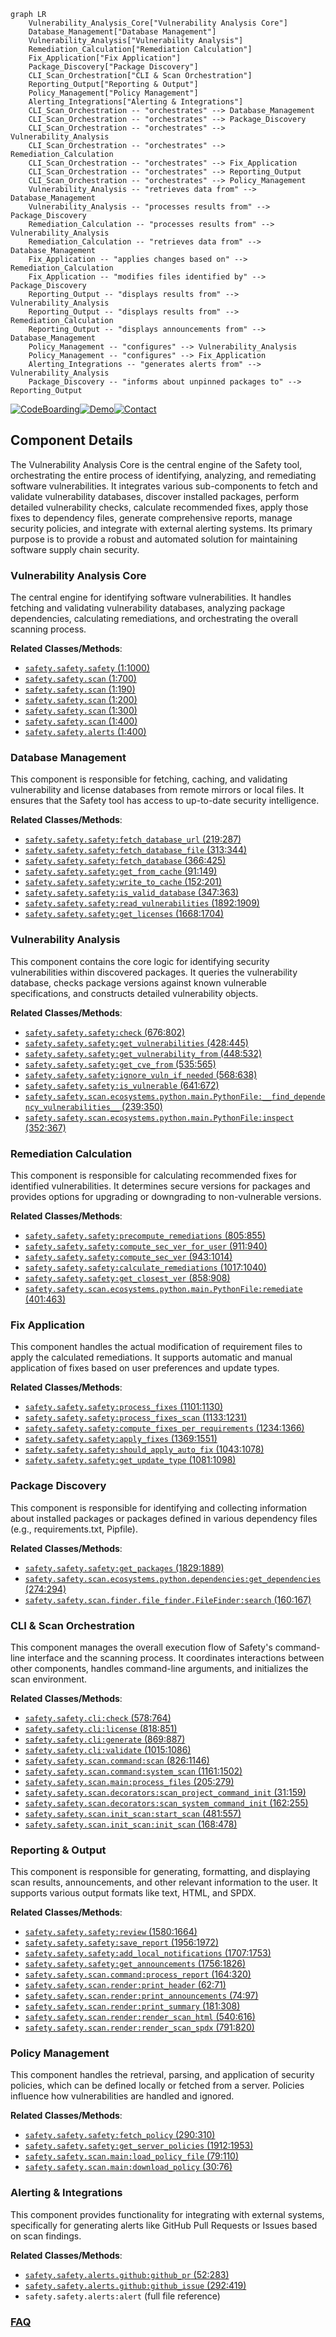 ```mermaid
graph LR
    Vulnerability_Analysis_Core["Vulnerability Analysis Core"]
    Database_Management["Database Management"]
    Vulnerability_Analysis["Vulnerability Analysis"]
    Remediation_Calculation["Remediation Calculation"]
    Fix_Application["Fix Application"]
    Package_Discovery["Package Discovery"]
    CLI_Scan_Orchestration["CLI & Scan Orchestration"]
    Reporting_Output["Reporting & Output"]
    Policy_Management["Policy Management"]
    Alerting_Integrations["Alerting & Integrations"]
    CLI_Scan_Orchestration -- "orchestrates" --> Database_Management
    CLI_Scan_Orchestration -- "orchestrates" --> Package_Discovery
    CLI_Scan_Orchestration -- "orchestrates" --> Vulnerability_Analysis
    CLI_Scan_Orchestration -- "orchestrates" --> Remediation_Calculation
    CLI_Scan_Orchestration -- "orchestrates" --> Fix_Application
    CLI_Scan_Orchestration -- "orchestrates" --> Reporting_Output
    CLI_Scan_Orchestration -- "orchestrates" --> Policy_Management
    Vulnerability_Analysis -- "retrieves data from" --> Database_Management
    Vulnerability_Analysis -- "processes results from" --> Package_Discovery
    Remediation_Calculation -- "processes results from" --> Vulnerability_Analysis
    Remediation_Calculation -- "retrieves data from" --> Database_Management
    Fix_Application -- "applies changes based on" --> Remediation_Calculation
    Fix_Application -- "modifies files identified by" --> Package_Discovery
    Reporting_Output -- "displays results from" --> Vulnerability_Analysis
    Reporting_Output -- "displays results from" --> Remediation_Calculation
    Reporting_Output -- "displays announcements from" --> Database_Management
    Policy_Management -- "configures" --> Vulnerability_Analysis
    Policy_Management -- "configures" --> Fix_Application
    Alerting_Integrations -- "generates alerts from" --> Vulnerability_Analysis
    Package_Discovery -- "informs about unpinned packages to" --> Reporting_Output
```
[![CodeBoarding](https://img.shields.io/badge/Generated%20by-CodeBoarding-9cf?style=flat-square)](https://github.com/CodeBoarding/GeneratedOnBoardings)[![Demo](https://img.shields.io/badge/Try%20our-Demo-blue?style=flat-square)](https://www.codeboarding.org/demo)[![Contact](https://img.shields.io/badge/Contact%20us%20-%20contact@codeboarding.org-lightgrey?style=flat-square)](mailto:contact@codeboarding.org)

## Component Details

The Vulnerability Analysis Core is the central engine of the Safety tool, orchestrating the entire process of identifying, analyzing, and remediating software vulnerabilities. It integrates various sub-components to fetch and validate vulnerability databases, discover installed packages, perform detailed vulnerability checks, calculate recommended fixes, apply those fixes to dependency files, generate comprehensive reports, manage security policies, and integrate with external alerting systems. Its primary purpose is to provide a robust and automated solution for maintaining software supply chain security.

### Vulnerability Analysis Core
The central engine for identifying software vulnerabilities. It handles fetching and validating vulnerability databases, analyzing package dependencies, calculating remediations, and orchestrating the overall scanning process.


**Related Classes/Methods**:

- <a href="https://github.com/pyupio/safety/blob/master/safety/safety.py#L1-L1000" target="_blank" rel="noopener noreferrer">`safety.safety.safety` (1:1000)</a>
- <a href="https://github.com/pyupio/safety/blob/master/safety/safety.py#L1-L700" target="_blank" rel="noopener noreferrer">`safety.safety.scan` (1:700)</a>
- <a href="https://github.com/pyupio/safety/blob/master/safety/safety.py#L1-L190" target="_blank" rel="noopener noreferrer">`safety.safety.scan` (1:190)</a>
- <a href="https://github.com/pyupio/safety/blob/master/safety/safety.py#L1-L200" target="_blank" rel="noopener noreferrer">`safety.safety.scan` (1:200)</a>
- <a href="https://github.com/pyupio/safety/blob/master/safety/safety.py#L1-L300" target="_blank" rel="noopener noreferrer">`safety.safety.scan` (1:300)</a>
- <a href="https://github.com/pyupio/safety/blob/master/safety/safety.py#L1-L400" target="_blank" rel="noopener noreferrer">`safety.safety.scan` (1:400)</a>
- <a href="https://github.com/pyupio/safety/blob/master/safety/safety.py#L1-L400" target="_blank" rel="noopener noreferrer">`safety.safety.alerts` (1:400)</a>


### Database Management
This component is responsible for fetching, caching, and validating vulnerability and license databases from remote mirrors or local files. It ensures that the Safety tool has access to up-to-date security intelligence.


**Related Classes/Methods**:

- <a href="https://github.com/pyupio/safety/blob/master/safety/safety.py#L219-L287" target="_blank" rel="noopener noreferrer">`safety.safety.safety:fetch_database_url` (219:287)</a>
- <a href="https://github.com/pyupio/safety/blob/master/safety/safety.py#L313-L344" target="_blank" rel="noopener noreferrer">`safety.safety.safety:fetch_database_file` (313:344)</a>
- <a href="https://github.com/pyupio/safety/blob/master/safety/safety.py#L366-L425" target="_blank" rel="noopener noreferrer">`safety.safety.safety:fetch_database` (366:425)</a>
- <a href="https://github.com/pyupio/safety/blob/master/safety/safety.py#L91-L149" target="_blank" rel="noopener noreferrer">`safety.safety.safety:get_from_cache` (91:149)</a>
- <a href="https://github.com/pyupio/safety/blob/master/safety/safety.py#L152-L201" target="_blank" rel="noopener noreferrer">`safety.safety.safety:write_to_cache` (152:201)</a>
- <a href="https://github.com/pyupio/safety/blob/master/safety/safety.py#L347-L363" target="_blank" rel="noopener noreferrer">`safety.safety.safety:is_valid_database` (347:363)</a>
- <a href="https://github.com/pyupio/safety/blob/master/safety/safety.py#L1892-L1909" target="_blank" rel="noopener noreferrer">`safety.safety.safety:read_vulnerabilities` (1892:1909)</a>
- <a href="https://github.com/pyupio/safety/blob/master/safety/safety.py#L1668-L1704" target="_blank" rel="noopener noreferrer">`safety.safety.safety:get_licenses` (1668:1704)</a>


### Vulnerability Analysis
This component contains the core logic for identifying security vulnerabilities within discovered packages. It queries the vulnerability database, checks package versions against known vulnerable specifications, and constructs detailed vulnerability objects.


**Related Classes/Methods**:

- <a href="https://github.com/pyupio/safety/blob/master/safety/safety.py#L676-L802" target="_blank" rel="noopener noreferrer">`safety.safety.safety:check` (676:802)</a>
- <a href="https://github.com/pyupio/safety/blob/master/safety/safety.py#L428-L445" target="_blank" rel="noopener noreferrer">`safety.safety.safety:get_vulnerabilities` (428:445)</a>
- <a href="https://github.com/pyupio/safety/blob/master/safety/safety.py#L448-L532" target="_blank" rel="noopener noreferrer">`safety.safety.safety:get_vulnerability_from` (448:532)</a>
- <a href="https://github.com/pyupio/safety/blob/master/safety/safety.py#L535-L565" target="_blank" rel="noopener noreferrer">`safety.safety.safety:get_cve_from` (535:565)</a>
- <a href="https://github.com/pyupio/safety/blob/master/safety/safety.py#L568-L638" target="_blank" rel="noopener noreferrer">`safety.safety.safety:ignore_vuln_if_needed` (568:638)</a>
- <a href="https://github.com/pyupio/safety/blob/master/safety/safety.py#L641-L672" target="_blank" rel="noopener noreferrer">`safety.safety.safety:is_vulnerable` (641:672)</a>
- <a href="https://github.com/pyupio/safety/blob/master/safety/scan/ecosystems/python/main.py#L239-L350" target="_blank" rel="noopener noreferrer">`safety.safety.scan.ecosystems.python.main.PythonFile:__find_dependency_vulnerabilities__` (239:350)</a>
- <a href="https://github.com/pyupio/safety/blob/master/safety/scan/ecosystems/python/main.py#L352-L367" target="_blank" rel="noopener noreferrer">`safety.safety.scan.ecosystems.python.main.PythonFile:inspect` (352:367)</a>


### Remediation Calculation
This component is responsible for calculating recommended fixes for identified vulnerabilities. It determines secure versions for packages and provides options for upgrading or downgrading to non-vulnerable versions.


**Related Classes/Methods**:

- <a href="https://github.com/pyupio/safety/blob/master/safety/safety.py#L805-L855" target="_blank" rel="noopener noreferrer">`safety.safety.safety:precompute_remediations` (805:855)</a>
- <a href="https://github.com/pyupio/safety/blob/master/safety/safety.py#L911-L940" target="_blank" rel="noopener noreferrer">`safety.safety.safety:compute_sec_ver_for_user` (911:940)</a>
- <a href="https://github.com/pyupio/safety/blob/master/safety/safety.py#L943-L1014" target="_blank" rel="noopener noreferrer">`safety.safety.safety:compute_sec_ver` (943:1014)</a>
- <a href="https://github.com/pyupio/safety/blob/master/safety/safety.py#L1017-L1040" target="_blank" rel="noopener noreferrer">`safety.safety.safety:calculate_remediations` (1017:1040)</a>
- <a href="https://github.com/pyupio/safety/blob/master/safety/safety.py#L858-L908" target="_blank" rel="noopener noreferrer">`safety.safety.safety:get_closest_ver` (858:908)</a>
- <a href="https://github.com/pyupio/safety/blob/master/safety/scan/ecosystems/python/main.py#L401-L463" target="_blank" rel="noopener noreferrer">`safety.safety.scan.ecosystems.python.main.PythonFile:remediate` (401:463)</a>


### Fix Application
This component handles the actual modification of requirement files to apply the calculated remediations. It supports automatic and manual application of fixes based on user preferences and update types.


**Related Classes/Methods**:

- <a href="https://github.com/pyupio/safety/blob/master/safety/safety.py#L1101-L1130" target="_blank" rel="noopener noreferrer">`safety.safety.safety:process_fixes` (1101:1130)</a>
- <a href="https://github.com/pyupio/safety/blob/master/safety/safety.py#L1133-L1231" target="_blank" rel="noopener noreferrer">`safety.safety.safety:process_fixes_scan` (1133:1231)</a>
- <a href="https://github.com/pyupio/safety/blob/master/safety/safety.py#L1234-L1366" target="_blank" rel="noopener noreferrer">`safety.safety.safety:compute_fixes_per_requirements` (1234:1366)</a>
- <a href="https://github.com/pyupio/safety/blob/master/safety/safety.py#L1369-L1551" target="_blank" rel="noopener noreferrer">`safety.safety.safety:apply_fixes` (1369:1551)</a>
- <a href="https://github.com/pyupio/safety/blob/master/safety/safety.py#L1043-L1078" target="_blank" rel="noopener noreferrer">`safety.safety.safety:should_apply_auto_fix` (1043:1078)</a>
- <a href="https://github.com/pyupio/safety/blob/master/safety/safety.py#L1081-L1098" target="_blank" rel="noopener noreferrer">`safety.safety.safety:get_update_type` (1081:1098)</a>


### Package Discovery
This component is responsible for identifying and collecting information about installed packages or packages defined in various dependency files (e.g., requirements.txt, Pipfile).


**Related Classes/Methods**:

- <a href="https://github.com/pyupio/safety/blob/master/safety/safety.py#L1829-L1889" target="_blank" rel="noopener noreferrer">`safety.safety.safety:get_packages` (1829:1889)</a>
- <a href="https://github.com/pyupio/safety/blob/master/safety/scan/ecosystems/python/dependencies.py#L274-L294" target="_blank" rel="noopener noreferrer">`safety.safety.scan.ecosystems.python.dependencies:get_dependencies` (274:294)</a>
- <a href="https://github.com/pyupio/safety/blob/master/safety/scan/finder/file_finder.py#L160-L167" target="_blank" rel="noopener noreferrer">`safety.safety.scan.finder.file_finder.FileFinder:search` (160:167)</a>


### CLI & Scan Orchestration
This component manages the overall execution flow of Safety's command-line interface and the scanning process. It coordinates interactions between other components, handles command-line arguments, and initializes the scan environment.


**Related Classes/Methods**:

- <a href="https://github.com/pyupio/safety/blob/master/safety/cli.py#L578-L764" target="_blank" rel="noopener noreferrer">`safety.safety.cli:check` (578:764)</a>
- <a href="https://github.com/pyupio/safety/blob/master/safety/cli.py#L818-L851" target="_blank" rel="noopener noreferrer">`safety.safety.cli:license` (818:851)</a>
- <a href="https://github.com/pyupio/safety/blob/master/safety/cli.py#L869-L887" target="_blank" rel="noopener noreferrer">`safety.safety.cli:generate` (869:887)</a>
- <a href="https://github.com/pyupio/safety/blob/master/safety/cli.py#L1015-L1086" target="_blank" rel="noopener noreferrer">`safety.safety.cli:validate` (1015:1086)</a>
- <a href="https://github.com/pyupio/safety/blob/master/safety/scan/command.py#L826-L1146" target="_blank" rel="noopener noreferrer">`safety.safety.scan.command:scan` (826:1146)</a>
- <a href="https://github.com/pyupio/safety/blob/master/safety/scan/command.py#L1161-L1502" target="_blank" rel="noopener noreferrer">`safety.safety.scan.command:system_scan` (1161:1502)</a>
- <a href="https://github.com/pyupio/safety/blob/master/safety/scan/main.py#L205-L279" target="_blank" rel="noopener noreferrer">`safety.safety.scan.main:process_files` (205:279)</a>
- <a href="https://github.com/pyupio/safety/blob/master/safety/scan/decorators.py#L31-L159" target="_blank" rel="noopener noreferrer">`safety.safety.scan.decorators:scan_project_command_init` (31:159)</a>
- <a href="https://github.com/pyupio/safety/blob/master/safety/scan/decorators.py#L162-L255" target="_blank" rel="noopener noreferrer">`safety.safety.scan.decorators:scan_system_command_init` (162:255)</a>
- <a href="https://github.com/pyupio/safety/blob/master/safety/scan/init_scan.py#L481-L557" target="_blank" rel="noopener noreferrer">`safety.safety.scan.init_scan:start_scan` (481:557)</a>
- <a href="https://github.com/pyupio/safety/blob/master/safety/scan/init_scan.py#L168-L478" target="_blank" rel="noopener noreferrer">`safety.safety.scan.init_scan:init_scan` (168:478)</a>


### Reporting & Output
This component is responsible for generating, formatting, and displaying scan results, announcements, and other relevant information to the user. It supports various output formats like text, HTML, and SPDX.


**Related Classes/Methods**:

- <a href="https://github.com/pyupio/safety/blob/master/safety/safety.py#L1580-L1664" target="_blank" rel="noopener noreferrer">`safety.safety.safety:review` (1580:1664)</a>
- <a href="https://github.com/pyupio/safety/blob/master/safety/safety.py#L1956-L1972" target="_blank" rel="noopener noreferrer">`safety.safety.safety:save_report` (1956:1972)</a>
- <a href="https://github.com/pyupio/safety/blob/master/safety/safety.py#L1707-L1753" target="_blank" rel="noopener noreferrer">`safety.safety.safety:add_local_notifications` (1707:1753)</a>
- <a href="https://github.com/pyupio/safety/blob/master/safety/safety.py#L1756-L1826" target="_blank" rel="noopener noreferrer">`safety.safety.safety:get_announcements` (1756:1826)</a>
- <a href="https://github.com/pyupio/safety/blob/master/safety/scan/command.py#L164-L320" target="_blank" rel="noopener noreferrer">`safety.safety.scan.command:process_report` (164:320)</a>
- <a href="https://github.com/pyupio/safety/blob/master/safety/scan/render.py#L62-L71" target="_blank" rel="noopener noreferrer">`safety.safety.scan.render:print_header` (62:71)</a>
- <a href="https://github.com/pyupio/safety/blob/master/safety/scan/render.py#L74-L97" target="_blank" rel="noopener noreferrer">`safety.safety.scan.render:print_announcements` (74:97)</a>
- <a href="https://github.com/pyupio/safety/blob/master/safety/scan/render.py#L181-L308" target="_blank" rel="noopener noreferrer">`safety.safety.scan.render:print_summary` (181:308)</a>
- <a href="https://github.com/pyupio/safety/blob/master/safety/scan/render.py#L540-L616" target="_blank" rel="noopener noreferrer">`safety.safety.scan.render:render_scan_html` (540:616)</a>
- <a href="https://github.com/pyupio/safety/blob/master/safety/scan/render.py#L791-L820" target="_blank" rel="noopener noreferrer">`safety.safety.scan.render:render_scan_spdx` (791:820)</a>


### Policy Management
This component handles the retrieval, parsing, and application of security policies, which can be defined locally or fetched from a server. Policies influence how vulnerabilities are handled and ignored.


**Related Classes/Methods**:

- <a href="https://github.com/pyupio/safety/blob/master/safety/safety.py#L290-L310" target="_blank" rel="noopener noreferrer">`safety.safety.safety:fetch_policy` (290:310)</a>
- <a href="https://github.com/pyupio/safety/blob/master/safety/safety.py#L1912-L1953" target="_blank" rel="noopener noreferrer">`safety.safety.safety:get_server_policies` (1912:1953)</a>
- <a href="https://github.com/pyupio/safety/blob/master/safety/scan/main.py#L79-L110" target="_blank" rel="noopener noreferrer">`safety.safety.scan.main:load_policy_file` (79:110)</a>
- <a href="https://github.com/pyupio/safety/blob/master/safety/scan/main.py#L30-L76" target="_blank" rel="noopener noreferrer">`safety.safety.scan.main:download_policy` (30:76)</a>


### Alerting & Integrations
This component provides functionality for integrating with external systems, specifically for generating alerts like GitHub Pull Requests or Issues based on scan findings.


**Related Classes/Methods**:

- <a href="https://github.com/pyupio/safety/blob/master/safety/alerts/github.py#L52-L283" target="_blank" rel="noopener noreferrer">`safety.safety.alerts.github:github_pr` (52:283)</a>
- <a href="https://github.com/pyupio/safety/blob/master/safety/alerts/github.py#L292-L419" target="_blank" rel="noopener noreferrer">`safety.safety.alerts.github:github_issue` (292:419)</a>
- `safety.safety.alerts:alert` (full file reference)




### [FAQ](https://github.com/CodeBoarding/GeneratedOnBoardings/tree/main?tab=readme-ov-file#faq)